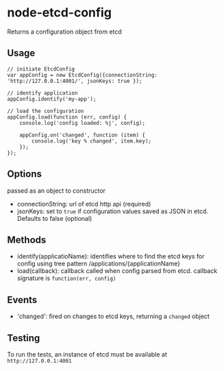 node-etcd-config
================

Returns a configuration object from etcd

## Usage

```
// initiate EtcdConfig
var appConfig = new EtcdConfig({connectionString: 'http://127.0.0.1:4001/', jsonKeys: true });

// identify application
appConfig.identify('my-app');

// load the configuration
appConfig.load(function (err, config) {
    console.log('config loaded: %j', config);

    appConfig.on('changed', function (item) {
        console.log('key % changed', item.key);
    });
});
```

## Options
passed as an object to constructor
* connectionString: url of etcd http api (required)
* jsonKeys: set to `true` if configuration values saved as JSON in etcd. Defaults to false (optional)

## Methods
* identify(applicatioName): identifies where to find the etcd keys for config using tree pattern /applications/{applicationName}
* load(callback): callback called when config parsed from etcd. callback signature is `function(err, config)`

## Events
* 'changed': fired on changes to etcd keys, returning a `changed` object

## Testing
To run the tests, an instance of etcd must be available at `http://127.0.0.1:4001`